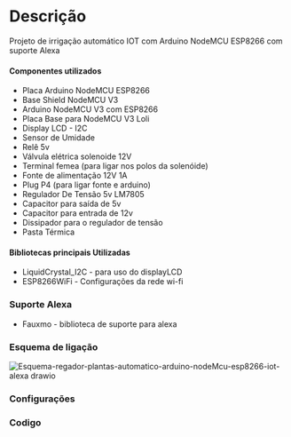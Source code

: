# Descrição

Projeto de irrigação automático IOT com Arduino NodeMCU ESP8266 com suporte Alexa

#### Componentes utilizados

+ Placa Arduino NodeMCU ESP8266
+ Base Shield NodeMCU V3
+ Arduino NodeMCU V3 com ESP8266
+ Placa Base para NodeMCU V3 Loli
+ Display LCD - I2C
+ Sensor de Umidade
+ Relê 5v
+ Válvula elétrica solenoide 12V
+ Terminal femea (para ligar nos polos da solenóide)
+ Fonte de alimentação 12V 1A
+ Plug P4 (para ligar fonte e arduino)
+ Regulador De Tensão 5v LM7805
+ Capacitor para saída de 5v
+ Capacitor para entrada de 12v
+ Dissipador para o regulador de tensão
+ Pasta Térmica

#### Bibliotecas principais Utilizadas

+ LiquidCrystal_I2C - para uso do displayLCD
+ ESP8266WiFi - Configurações da rede wi-fi

### Suporte Alexa

+ Fauxmo - biblioteca de suporte para alexa

### Esquema de ligação

![Esquema-regador-plantas-automatico-arduino-nodeMcu-esp8266-iot-alexa drawio](https://user-images.githubusercontent.com/42357180/157961208-0d8d545e-b21c-4662-8905-a810b3003a60.png)


### Configurações



### Codigo



